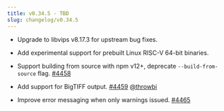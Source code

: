 ```yaml
---
title: v0.34.5 - TBD
slug: changelog/v0.34.5
---
```


* Upgrade to libvips v8.17.3 for upstream bug fixes.

* Add experimental support for prebuilt Linux RISC-V 64-bit binaries.

* Support building from source with npm v12+, deprecate `--build-from-source` flag.
  [#4458](https://github.com/lovell/sharp/issues/4458)

* Add support for BigTIFF output.
  [#4459](https://github.com/lovell/sharp/pull/4459)
  [@throwbi](https://github.com/throwbi)

* Improve error messaging when only warnings issued.
  [#4465](https://github.com/lovell/sharp/issues/4465)
